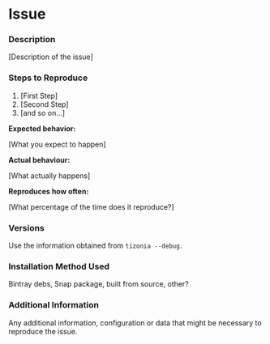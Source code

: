 # Issue

<!--

Have you read Tizonia's Code of Conduct? By filing an Issue, you are expected
to comply with it, including treating everyone with respect:
https://github.com/tizonia/tizonia-openmax-il/blob/master/CODE_OF_CONDUCT.md

Remember that these are some guidelines, use your best judegement.
-->

### Description

[Description of the issue]

### Steps to Reproduce

1. [First Step]
2. [Second Step]
3. [and so on...]

**Expected behavior:**

[What you expect to happen]

**Actual behaviour:**

[What actually happens]

**Reproduces how often:**

[What percentage of the time does it reproduce?]

### Versions

Use the information obtained from `tizonia --debug`.

### Installation Method Used

Bintray debs, Snap package, built from source, other?

### Additional Information

Any additional information, configuration or data that might be necessary to
reproduce the issue.
